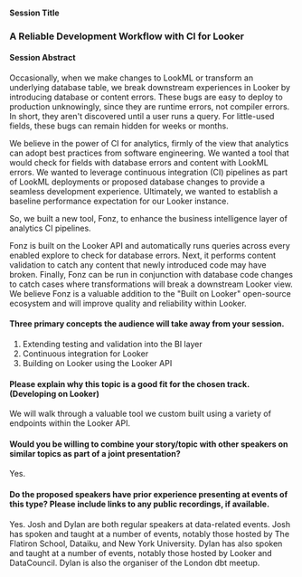 #### Session Title

### A Reliable Development Workflow with CI for Looker

#### Session Abstract

Occasionally, when we make changes to LookML or transform an underlying database table, we break downstream experiences in Looker by introducing database or content errors. These bugs are easy to deploy to production unknowingly, since they are runtime errors, not compiler errors. In short, they aren't discovered until a user runs a query. For little-used fields, these bugs can remain hidden for weeks or months.

We believe in the power of CI for analytics, firmly of the view that analytics can adopt best practices from software engineering. We wanted a tool that would check for fields with database errors and content with LookML errors. We wanted to leverage continuous integration (CI) pipelines as part of LookML deployments or proposed database changes to provide a seamless development experience. Ultimately, we wanted to establish a baseline performance expectation for our Looker instance. 

So, we built a new tool, Fonz, to enhance the business intelligence layer of analytics CI pipelines.

Fonz is built on the Looker API and automatically runs queries across every enabled explore to check for database errors. Next, it performs content validation to catch any content that newly introduced code may have broken. Finally, Fonz can be run in conjunction with database code changes to catch cases where transformations will break a downstream Looker view. We believe Fonz is a valuable addition to the "Built on Looker" open-source ecosystem and will improve quality and reliability within Looker.

#### Three primary concepts the audience will take away from your session.

1. Extending testing and validation into the BI layer
2. Continuous integration for Looker
2. Building on Looker using the Looker API

#### Please explain why this topic is a good fit for the chosen track. (Developing on Looker)

We will walk through a valuable tool we custom built using a variety of endpoints within the Looker API.

#### Would you be willing to combine your story/topic with other speakers on similar topics as part of a joint presentation?

Yes.

#### Do the proposed speakers have prior experience presenting at events of this type? Please include links to any public recordings, if available.

Yes. Josh and Dylan are both regular speakers at data-related events. Josh has spoken and taught at a number of events, notably those hosted by The Flatiron School, Dataiku, and New York University. Dylan has also spoken and taught at a number of events, notably those hosted by Looker and DataCouncil. Dylan is also the organiser of the London dbt meetup. 